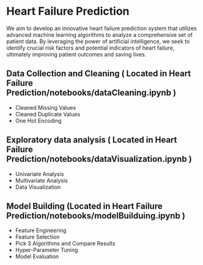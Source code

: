 # Heart Failure Prediction

We aim to develop an innovative heart failure prediction system that utilizes advanced machine learning algorithms to analyze a comprehensive set of patient data. By leveraging the power of artificial intelligence, we seek to identify crucial risk factors and potential indicators of heart failure, ultimately improving patient outcomes and saving lives.

## Data Collection and Cleaning ( Located in Heart Failure Prediction/notebooks/dataCleaning.ipynb )
 - Cleaned Missing Values
 - Cleaned Duplicate Values 
 - One Hot Encoding

 ## Exploratory data analysis ( Located in Heart Failure Prediction/notebooks/dataVisualization.ipynb )
 - Univariate Analysis
 - Multivariate Analysis
 - Data Visualization

 ## Model Building (Located in Heart Failure Prediction/notebooks/modelBuilduing.ipynb )
 - Feature Engineering
 - Feature Selection 
 - Pick 3 Algorithms and Compare Results 
 - Hyper-Parameter Tuning 
 - Model Evaluation


